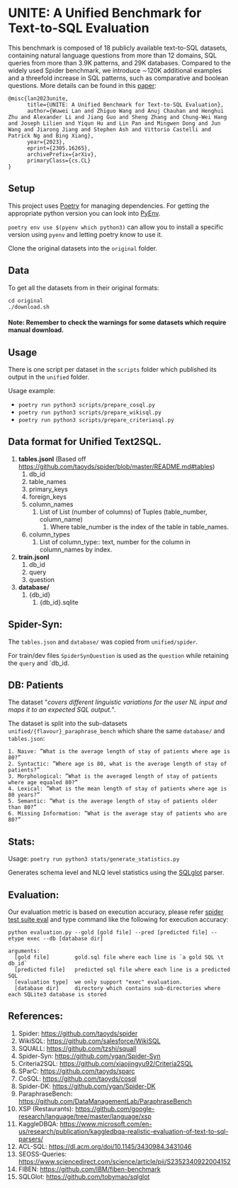 # UNITE: A Unified Benchmark for Text-to-SQL Evaluation
This benchmark is composed of 18 publicly available text-to-SQL datasets, containing natural language questions from more than 12 domains, SQL queries from more than 3.9K patterns, and 29K databases. Compared to the widely used Spider benchmark, we introduce ∼120K additional examples and a threefold increase in SQL patterns, such as comparative and boolean questions. More details can be found in this [paper](https://arxiv.org/abs/2305.16265):
```
@misc{lan2023unite,
      title={UNITE: A Unified Benchmark for Text-to-SQL Evaluation}, 
      author={Wuwei Lan and Zhiguo Wang and Anuj Chauhan and Henghui Zhu and Alexander Li and Jiang Guo and Sheng Zhang and Chung-Wei Hang and Joseph Lilien and Yiqun Hu and Lin Pan and Mingwen Dong and Jun Wang and Jiarong Jiang and Stephen Ash and Vittorio Castelli and Patrick Ng and Bing Xiang},
      year={2023},
      eprint={2305.16265},
      archivePrefix={arXiv},
      primaryClass={cs.CL}
}
```


## Setup
This project uses [Poetry](https://python-poetry.org/docs/) for managing dependencies. For getting the appropriate python version you can look into [PyEnv](https://github.com/pyenv/pyenv). 

`poetry env use $(pyenv which python3)` 
can allow you to install a specific version using `pyenv` and letting poetry know to use it.

Clone the original datasets into the `original` folder. 

## Data
To get all the datasets from in their original formats:

```
cd original
./download.sh
```


#### Note: Remember to check the warnings for some datasets which require manual download.

## Usage

There is one script per dataset in the `scripts` folder which published its output in the `unified` folder.

Usage example:
- `poetry run python3 scripts/prepare_cosql.py`
- `poetry run python3 scripts/prepare_wikisql.py`
- `poetry run python3 scripts/prepare_criteriasql.py`

## Data format for Unified Text2SQL.

1. **tables.jsonl** (Based off https://github.com/taoyds/spider/blob/master/README.md#tables)
    1. db_id
    2. table_names
    3. primary_keys
    4. foreign_keys
    5. column_names
        1. List of List (number of columns) of Tuples (table_number, column_name)
            1. Where table_number is the index of the table in table_names.
    6. column_types
        1. List of column_type:: text, number for the column in column_names by index.
2. **train.jsonl**
    1. db_id
    2. query
    3. question
3. **database/**
    1. {db_id}
        1. {db_id}.sqlite

## Spider-Syn:
The `tables.json` and `database/` was copied from `unified/spider`.

For train/dev files `SpiderSynQuestion` is used as the `question` while retaining the `query` and `db_id.


## DB: Patients
The dataset "_covers different linguistic variations for the user NL input and maps it to an expected SQL output._".

The dataset is split into the sub-datasets `unified/{flavour}_paraphrase_bench` which share the same `database/` and `tables.json`:

    1. Naıve: ”What is the average length of stay of patients where age is 80?”
    2. Syntactic: ”Where age is 80, what is the average length of stay of patients?”
    3. Morphological: ”What is the averaged length of stay of patients where age equaled 80?”
    4. Lexical: ”What is the mean length of stay of patients where age is 80 years?”
    5. Semantic: ”What is the average length of stay of patients older than 80?”
    6. Missing Information: ”What is the average stay of patients who are 80?”


## Stats:

Usage: `poetry run python3 stats/generate_statistics.py`

Generates schema level and NLQ level statistics using the [SQLglot](https://github.com/tobymao/sqlglot) parser.


## Evaluation:
Our evaluation metric is based on execution accuracy, please refer [spider test suite eval](https://github.com/taoyds/test-suite-sql-eval) and type command like the following for execution accuracy:
```
python evaluation.py --gold [gold file] --pred [predicted file] --etype exec --db [database dir]

arguments:
  [gold file]        gold.sql file where each line is `a gold SQL \t db_id`
  [predicted file]   predicted sql file where each line is a predicted SQL
  [evaluation type]  we only support "exec" evaluation.
  [database dir]     directory which contains sub-directories where each SQLite3 database is stored

```


## References:

1. Spider: https://github.com/taoyds/spider
1. WikiSQL: https://github.com/salesforce/WikiSQL
1. SQUALL: https://github.com/tzshi/squall
1. Spider-Syn: https://github.com/ygan/Spider-Syn
1. Criteria2SQL: https://github.com/xiaojingyu92/Criteria2SQL
1. SParC: https://github.com/taoyds/sparc
1. CoSQL: https://github.com/taoyds/cosql
1. Spider-DK: https://github.com/ygan/Spider-DK
1. ParaphraseBench: https://github.com/DataManagementLab/ParaphraseBench
1. XSP (Restaurants): https://github.com/google-research/language/tree/master/language/xsp
1. KaggleDBQA: https://www.microsoft.com/en-us/research/publication/kaggledbqa-realistic-evaluation-of-text-to-sql-parsers/
1. ACL-SQL: https://dl.acm.org/doi/10.1145/3430984.3431046
1. SEOSS-Queries: https://www.sciencedirect.com/science/article/pii/S2352340922004152
1. FIBEN: https://github.com/IBM/fiben-benchmark
1. SQLGlot: https://github.com/tobymao/sqlglot
